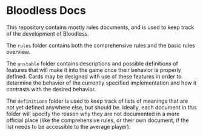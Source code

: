 # Bloodless Docs
This repository contains mostly rules documents, and is used to keep track of the development of Bloodless.

The `rules` folder contains both the comprehensive rules and the basic rules overview.

The `unstable` folder contains descriptions and possible definitions of features that will make it into the game once their behavior is properly defined. Cards may be designed with use of these features in order to determine the behavior of the currently specified implementation and how it contrasts with the desired behavior.

The `definitions` folder is used to keep track of lists of meanings that are not yet defined anywhere else, but should be. Ideally, each document in this folder will specify the reason why they are not documented in a more official place (like the comprehensive rules, or their own document, if the list needs to be accessible to the average player).

